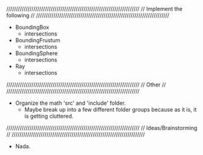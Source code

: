 /////////////////////////////////////////////////////////////////////
// Implement the following                                         //
/////////////////////////////////////////////////////////////////////
- BoundingBox
	* intersections
- BoundingFrustum
	* intersections
- BoundingSphere
	* intersections
- Ray
	* intersections

/////////////////////////////////////////////////////////////////////
// Other                                                           //
/////////////////////////////////////////////////////////////////////

- Organize the math 'src' and 'include' folder.
	- Maybe break up into a few different folder groups because as it is, it is getting cluttered.
	
	
	
	
/////////////////////////////////////////////////////////////////////
// Ideas/Brainstorming                                             //
/////////////////////////////////////////////////////////////////////

- Nada.